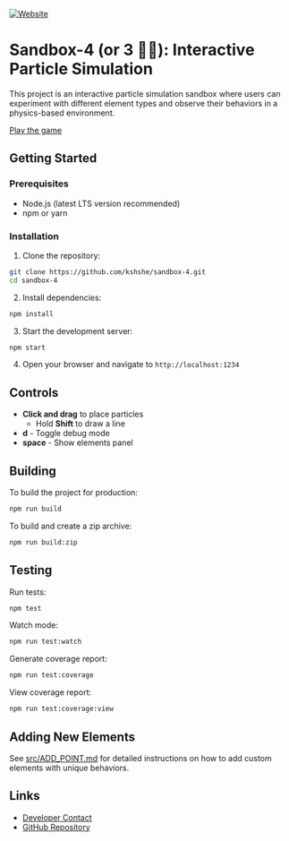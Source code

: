 [![Website](https://img.shields.io/website?url=https%3A%2F%2Fsandbox.a-laud.ru)](https://sandbox.a-laud.ru)

# Sandbox-4 (or 3 🤷‍♂️): Interactive Particle Simulation

This project is an interactive particle simulation sandbox where users can experiment with different element types and observe their behaviors in a physics-based environment. 

[Play the game](https://sandbox.a-laud.ru)

## Getting Started

### Prerequisites

- Node.js (latest LTS version recommended)
- npm or yarn

### Installation

1. Clone the repository:
```bash
git clone https://github.com/kshshe/sandbox-4.git
cd sandbox-4
```

2. Install dependencies:
```bash
npm install
```

3. Start the development server:
```bash
npm start
```

4. Open your browser and navigate to `http://localhost:1234`

## Controls

- **Click and drag** to place particles
    - Hold **Shift** to draw a line
- **d** - Toggle debug mode
- **space** - Show elements panel

## Building

To build the project for production:

```bash
npm run build
```

To build and create a zip archive:

```bash
npm run build:zip
```

## Testing

Run tests:

```bash
npm test
```

Watch mode:

```bash
npm run test:watch
```

Generate coverage report:

```bash
npm run test:coverage
```

View coverage report:

```bash
npm run test:coverage:view
```

## Adding New Elements

See [src/ADD_POINT.md](src/ADD_POINT.md) for detailed instructions on how to add custom elements with unique behaviors.

## Links

- [Developer Contact](https://t.me/kshshe)
- [GitHub Repository](https://github.com/kshshe/sandbox-4)
